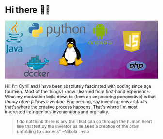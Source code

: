 # Hi there 👋🏾


![img](background_sea_edge_resized_75_percent.png)


Hi! I'm Cyrill and I have been absolutely fascinated with coding since age fourteen. Most of the things I know I learned from first-hand experience.
What my motivation boils down to (from an engineering perspective) is that <i>theory often follows invention.</i> Engineering, say inventing new artifacts, that's where the creative process happens. That's where I'm most interested in: ingenious invententions and orginality. 



> I do not think there is any thrill that can go through the human heart like that felt by the inventor as he sees a creation of the brain unfolding to success"   ~Nikola Tesla

